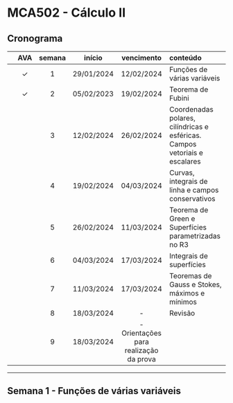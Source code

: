 # MCA502 - Cálculo II

## Cronograma

|   | AVA | semana | início | vencimento | conteúdo |
|:---:|:---:|:---:|:---:|:---:|:---|
|  | &check; | 1 | 29/01/2024 | 12/02/2024 | Funções de várias variáveis |
|  | &check; | 2 | 05/02/2023 | 19/02/2024 | Teorema de Fubini |
|  |  | 3 | 12/02/2024 | 26/02/2024 | Coordenadas polares, cilíndricas e esféricas. Campos vetoriais e escalares |
|  |  | 4 | 19/02/2024 | 04/03/2024 | Curvas, integrais de linha e campos conservativos |
|  |  | 5 | 26/02/2024 | 11/03/2024 | Teorema de Green e Superfícies parametrizadas no R3 |
|  |  | 6 | 04/03/2024 | 17/03/2024 | Integrais de superfícies |
|  |  | 7 | 11/03/2024 | 17/03/2024 | Teoremas de Gauss e Stokes, máximos e mínimos |
|  |  | 8 | 18/03/2024 | - | Revisão |
|  |  | 9 | 18/03/2024 | - Orientações para realização da prova |

---


## Semana 1 - Funções de várias variáveis

|  |  |  |  |
|:---:|:---:|:---|:---|